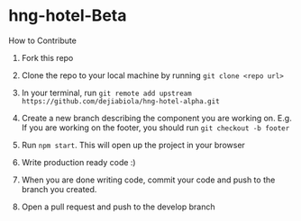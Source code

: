 # hng-hotel-Beta

How to Contribute

1. Fork this repo
2. Clone the repo to your local machine by running `git clone <repo url>`
3.  In your terminal, 
   run `git remote add upstream https://github.com/dejiabiola/hng-hotel-alpha.git`

4. Create a new branch describing the component you are working on. E.g. If you are working on the footer, you should run `git checkout -b footer`
5. Run `npm start`. This will open up the project in your browser
6. Write production ready code :)
7. When you are done writing code, commit your code and push to the branch you created.
8. Open a pull request and push to the develop branch